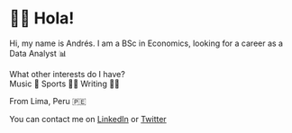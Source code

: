 # 👋🏼 Hola!

Hi, my name is Andrés. I am a BSc in Economics, looking for a career as a Data Analyst 📊

What other interests do I have?   
Music 🎹 Sports 🏋🏻 Writing ✍🏼

From Lima, Peru 🇵🇪

You can contact me on [LinkedIn](https://www.linkedin.com/in/andres99rojas/) or [Twitter](https://twitter.com/ae_rojasm)

<!---
andres99rojas/andres99rojas is a ✨ special ✨ repository because its `README.md` (this file) appears on your GitHub profile.
You can click the Preview link to take a look at your changes.
--->
